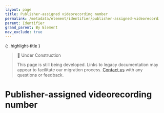```yaml
---
layout: page
title: Publisher-assigned videorecording number
permalink: /metadata/element/identifier/publisher-assigned-videorecording-number/
parent: Identifier
grand_parent: By Element
nav_exclude: true
---
```


{: .highlight-title }
> 🚧 Under Construction
>
> This page is still being developed. Links to legacy documentation may appear to facilitate our migration process. [Contact us](/metadata-documentation/contact/) with any questions or feedback.

# Publisher-assigned videorecording number